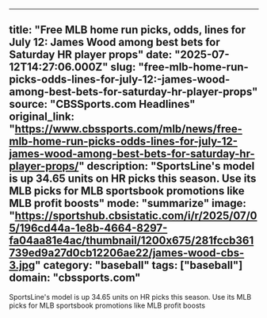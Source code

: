---
   title: "Free MLB home run picks, odds, lines for July 12: James Wood among best bets for Saturday HR player props"
   date: "2025-07-12T14:27:06.000Z"
   slug: "free-mlb-home-run-picks-odds-lines-for-july-12:-james-wood-among-best-bets-for-saturday-hr-player-props"
   source: "CBSSports.com Headlines"
   original_link: "https://www.cbssports.com/mlb/news/free-mlb-home-run-picks-odds-lines-for-july-12-james-wood-among-best-bets-for-saturday-hr-player-props/"
   description: "SportsLine's model is up 34.65 units on HR picks this season. Use its MLB picks for MLB sportsbook promotions like MLB profit boosts"
   mode: "summarize"
   image: "https://sportshub.cbsistatic.com/i/r/2025/07/05/196cd44a-1e8b-4664-8297-fa04aa81e4ac/thumbnail/1200x675/281fccb361739ed9a27d0cb12206ae22/james-wood-cbs-3.jpg"
   category: "baseball"
   tags: ["baseball"]
   domain: "cbssports.com"
  ---
  SportsLine's model is up 34.65 units on HR picks this season. Use its MLB picks for MLB sportsbook promotions like MLB profit boosts